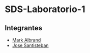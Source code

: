 # SDS-Laboratorio-1

## Integrantes

- [Mark Albrand](https://github.com/markalbrand56)
- [Jose Santisteban](https://github.com/jskenpo)